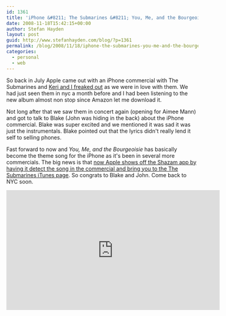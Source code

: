 ```yaml
---
id: 1361
title: 'iPhone &#8211; The Submarines &#8211; You, Me, and the Bourgeoisie'
date: 2008-11-18T15:42:15+00:00
author: Stefan Hayden
layout: post
guid: http://www.stefanhayden.com/blog/?p=1361
permalink: /blog/2008/11/18/iphone-the-submarines-you-me-and-the-bourgeoisie/
categories:
  - personal
  - web
---
```

So back in July Apple came out with an iPhone commercial with The Submarines and <a href="http://www.stefanhayden.com/blog/2008/07/25/the-submarines-in-iphone-commercial/">Keri and I freaked out</a> as we were in love with them. We had just seen them in nyc a month before and I had been listening to the new album almost non stop since Amazon let me download it.

Not long after that we saw them in concert again (opening for Aimee Mann) and got to talk to Blake (John was hiding in the back) about the iPhone commercial. Blake was super excited and we mentioned it was sad it was just the instrumentals. Blake pointed out that the lyrics didn't really lend it self to selling phones. 

Fast forward to now and <em>You, Me, and the Bourgeoisie</em> has basically become the theme song for the iPhone as it's been in several more commercials. The big news is that <a href="https://www.youtube.com/watch?v=kcYY-Ii7rcs">now Apple shows off the Shazam app by having it detect the song in the commercial and bring you to the The Submarines iTunes page</a>. So congrats to Blake and John. Come back to NYC soon.

<iframe width="560" height="315" src="https://www.youtube.com/embed/kcYY-Ii7rcs&hl=en&fs=1" title="YouTube video player" frameborder="0" allow="accelerometer; autoplay; clipboard-write; encrypted-media; gyroscope; picture-in-picture" allowfullscreen></iframe>
